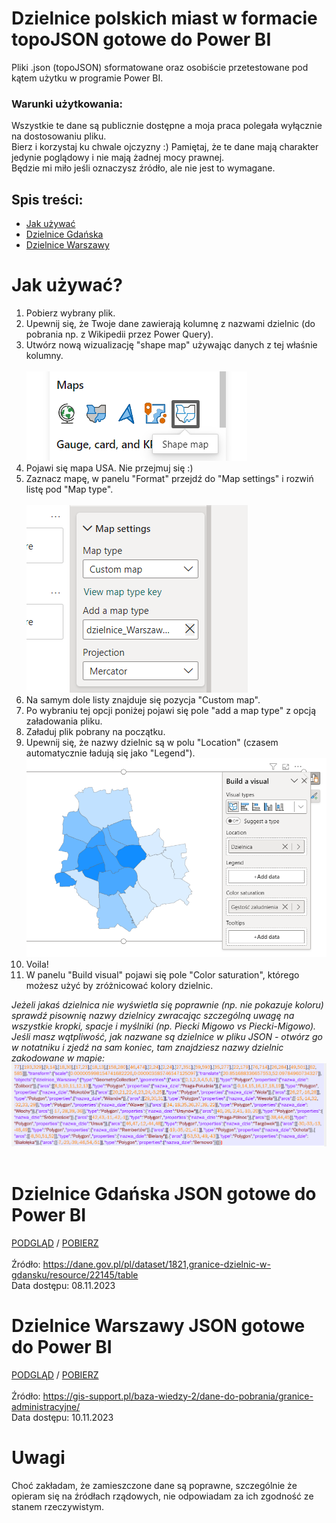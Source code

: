 # Dzielnice polskich miast w formacie topoJSON gotowe do Power BI
Pliki .json (topoJSON) sformatowane oraz osobiście przetestowane pod kątem użytku w programie Power BI.

### Warunki użytkowania:
Wszystkie te dane są publicznie dostępne a moja praca polegała wyłącznie na dostosowaniu pliku.<br>
Bierz i korzystaj ku chwale ojczyzny :)  Pamiętaj, że te dane mają charakter jedynie poglądowy i nie mają żadnej mocy prawnej.<br>
Będzie mi miło jeśli oznaczysz źródło, ale nie jest to wymagane.<br>

## Spis treści:
* [Jak używać](#jak-używać)
* [Dzielnice Gdańska](#dzielnice-gdańska-json-gotowe-do-power-bi)
* [Dzielnice Warszawy](#dzielnice-warszawy-json-gotowe-do-power-bi)

# Jak używać?
1. Pobierz wybrany plik.
2. Upewnij się, że Twoje dane zawierają kolumnę z nazwami dzielnic (do pobrania np. z Wikipedii przez Power Query).
3. Utwórz nową wizualizację "shape map" używając danych z tej właśnie kolumny.<br><br>
![alt text](https://github.com/jusjag/dzielnice-json-power-bi/blob/main/HowTo_1.png?raw=true)<br>
5. Pojawi się mapa USA. Nie przejmuj się :)
6. Zaznacz mapę, w panelu "Format" przejdź do "Map settings" i rozwiń listę pod "Map type".<br><br>
![alt text](https://github.com/jusjag/dzielnice-json-power-bi/blob/main/HowTo2.png?raw=true)<br>
8. Na samym dole listy znajduje się pozycja "Custom map".
9. Po wybraniu tej opcji poniżej pojawi się pole "add a map type" z opcją załadowania pliku.
10. Załaduj plik pobrany na początku.
11. Upewnij się, że nazwy dzielnic są w polu "Location" (czasem automatycznie ładują się jako "Legend").<br>
![alt text](https://github.com/jusjag/dzielnice-json-power-bi/blob/main/HowTo3.png?raw=true)<br>
13. Voila!
14. W panelu "Build visual" pojawi się pole "Color saturation", którego możesz użyć by zróżnicować kolory dzielnic.

<i>Jeżeli jakaś dzielnica nie wyświetla się poprawnie (np. nie pokazuje koloru) sprawdź pisownię nazwy dzielnicy zwracając szczególną uwagę na wszystkie kropki, spacje i myślniki (np. Piecki Migowo vs Piecki-Migowo).<br>
Jeśli masz wątpliwość, jak nazwane są dzielnice w pliku JSON - otwórz go w notatniku i zjedź na sam koniec, tam znajdziesz nazwy dzielnic zakodowane w mapie:</i><br>
![alt text](https://github.com/jusjag/dzielnice-json-power-bi/blob/main/HowTo4.png?raw=true)<br><br>

# Dzielnice Gdańska JSON gotowe do Power BI
<a href="https://github.com/jusjag/dzielnice-json-power-bi/blob/main/Gdansk_dzielnice.json">PODGLĄD</a> / 
<a href="https://github.com/jusjag/dzielnice-json-power-bi/blob/main/Gdansk_dzielnice.json">POBIERZ</a><br><br>
Źródło: https://dane.gov.pl/pl/dataset/1821,granice-dzielnic-w-gdansku/resource/22145/table<br>
Data dostępu: 08.11.2023

# Dzielnice Warszawy JSON gotowe do Power BI
<a href="https://github.com/jusjag/dzielnice-json-power-bi/blob/main/Warszawa_dzielnice.json">PODGLĄD</a> / 
<a href="https://github.com/jusjag/dzielnice-json-power-bi/blob/main/Warszawa_dzielnice.json">POBIERZ</a><br><br>
Źródło: https://gis-support.pl/baza-wiedzy-2/dane-do-pobrania/granice-administracyjne/<br>
Data dostępu: 10.11.2023

# Uwagi
Choć zakładam, że zamieszczone dane są poprawne, szczególnie że opieram się na źródłach rządowych, nie odpowiadam za ich zgodność ze stanem rzeczywistym.
